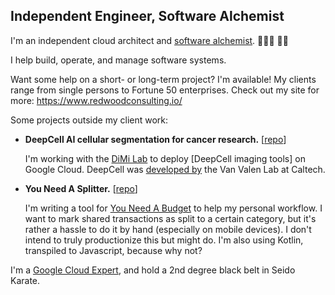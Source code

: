 ## Independent Engineer, Software Alchemist

I'm an independent cloud architect and [software alchemist]([url](https://www.redwoodconsulting.io/about/alchemy)). 👨🏻‍🔬 🧪🔬

I help build, operate, and manage software systems.

Want some help on a short- or long-term project? I'm available! My clients range from single persons to Fortune 50 enterprises. Check out my site for more: https://www.redwoodconsulting.io/

Some projects outside my client work:

- **DeepCell AI cellular segmentation for cancer research.** [[repo](https://github.com/dchaley/deepcell-imaging)]

  I'm working with the [DiMi Lab](https://dimi-lab.github.io/) to deploy [DeepCell imaging tools] on Google Cloud. DeepCell was [developed by](https://github.com/vanvalenlab/deepcell-tf) the Van Valen Lab at Caltech.

- **You Need A Splitter.** [[repo](https://github.com/dchaley/you-need-a-splitter)]

  I'm writing a tool for [You Need A Budget](https://www.ynab.com/) to help my personal workflow. I want to mark shared transactions as split to a certain category, but it's rather a hassle to do it by hand (especially on mobile devices). I don't intend to truly productionize this but might do. I'm also using Kotlin, transpiled to Javascript, because why not?

I'm a [Google Cloud Expert](https://developers.google.com/profile/u/dchaley), and hold a 2nd degree black belt in Seido Karate.

<!--
**dchaley/dchaley** is a ✨ _special_ ✨ repository because its `README.md` (this file) appears on your GitHub profile.

Here are some ideas to get you started:

- 🔭 I’m currently working on ...
- 🌱 I’m currently learning ...
- 👯 I’m looking to collaborate on ...
- 🤔 I’m looking for help with ...
- 💬 Ask me about ...
- 📫 How to reach me: ...
- 😄 Pronouns: ...
- ⚡ Fun fact: ...
-->
